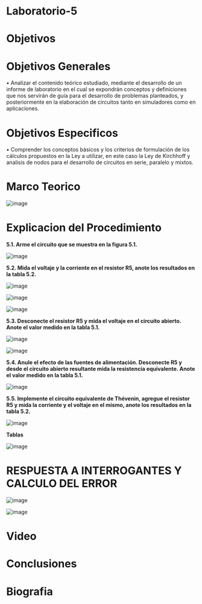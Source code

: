 # Laboratorio-5

# Objetivos

# Objetivos Generales 

• Analizar el contenido teórico estudiado, mediante el desarrollo de un informe de laboratorio en el cual se expondrán conceptos y definiciones que nos servirán de guía para el desarrollo de problemas planteados, y posteriormente en la elaboración de circuitos tanto en simuladores como en aplicaciones.

# Objetivos Especificos
• Comprender los conceptos básicos y los criterios de formulación de los cálculos propuestos en la Ley a utilizar, en este caso la Ley de Kirchhoff y analisis de nodos para el desarrollo de circuitos en serie, paralelo y mixtos.

# Marco Teorico

![image](https://user-images.githubusercontent.com/84587118/127082404-be2f9e7d-7eee-4f61-a2f9-b2e1ae7e1ef6.png)


# Explicacion del Procedimiento

**5.1. Arme el circuito que se muestra en la figura 5.1.**

![image](https://user-images.githubusercontent.com/84412132/127156652-92092293-ef67-48d2-8d54-e79ec2dc3535.png)


**5.2. Mida el voltaje y la corriente en el resistor R5, anote los resultados en la tabla 5.2.**

![image](https://user-images.githubusercontent.com/84412132/127156705-8af9a1bc-7cd9-4ced-bb30-5c2c353e816b.png)

![image](https://user-images.githubusercontent.com/84412132/127156729-890ed081-1176-4ebe-945f-e9983429d1e5.png)

![image](https://user-images.githubusercontent.com/84412132/127156795-ab431922-a5b4-497e-8860-5c37c1f194af.png)


**5.3. Desconecte el resistor R5 y mida el voltaje en el circuito abierto. Anote el valor
medido en la tabla 5.1.**

![image](https://user-images.githubusercontent.com/84412132/127156951-87b4bd63-d865-4ecd-94fe-79e1045de09d.png)

![image](https://user-images.githubusercontent.com/84412132/127156998-b58682ef-3197-4d4a-9699-ed2910bca40f.png)

**5.4. Anule el efecto de las fuentes de alimentación. Desconecte R5 y desde el circuito
abierto resultante mida la resistencia equivalente. Anote el valor medido en la tabla 5.1.**

![image](https://user-images.githubusercontent.com/84412132/127157106-1f54b323-9b33-4e63-8f96-4f5cc7f4369a.png)

**5.5. Implemente el circuito equivalente de Thévenin, agregue el resistor R5 y mida la
corriente y el voltaje en el mismo, anote los resultados en la tabla 5.2.**

![image](https://user-images.githubusercontent.com/84412132/127157174-ea5568c8-565c-4934-85c5-bf5925dc832b.png)

**Tablas**

![image](https://user-images.githubusercontent.com/84412132/127157202-f5c647a2-d278-4c60-853d-406d2f53fd24.png)




# RESPUESTA A INTERROGANTES Y CALCULO DEL ERROR

![image](https://user-images.githubusercontent.com/84585835/127177445-dd567f6f-1629-48ba-abda-060a6a95fda3.png)

![image](https://user-images.githubusercontent.com/84585835/127178363-a56aad55-234d-4dc5-81ae-fa7b3c1483f0.png)


# Video

# Conclusiones

# Biografia
